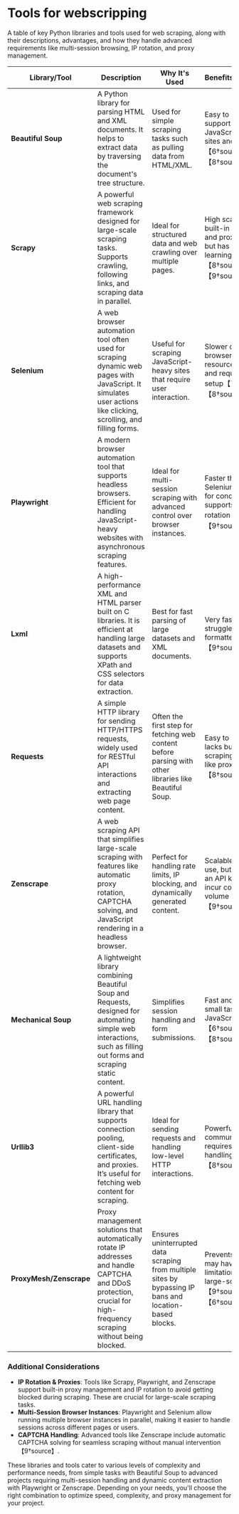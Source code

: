# Tools for webscripping

A table of key Python libraries and tools used for web scraping, along with
their descriptions, advantages, and how they handle advanced requirements like
multi-session browsing, IP rotation, and proxy management.

| **Library/Tool**        | **Description**                                                                                                                                                       | **Why It's Used**                                                                                       | **Benefits/Drawbacks**                                                                                              |
| ----------------------- | --------------------------------------------------------------------------------------------------------------------------------------------------------------------- | ------------------------------------------------------------------------------------------------------- | ------------------------------------------------------------------------------------------------------------------- |
| **Beautiful Soup**      | A Python library for parsing HTML and XML documents. It helps to extract data by traversing the document's tree structure.                                            | Used for simple scraping tasks such as pulling data from HTML/XML.                                      | Easy to use but lacks support for JavaScript-heavy sites and proxies【6†source】【8†source】.                       |
| **Scrapy**              | A powerful web scraping framework designed for large-scale scraping tasks. Supports crawling, following links, and scraping data in parallel.                         | Ideal for structured data and web crawling over multiple pages.                                         | High scalability, built-in IP rotation and proxy support, but has a steeper learning curve【8†source】【9†source】. |
| **Selenium**            | A web browser automation tool often used for scraping dynamic web pages with JavaScript. It simulates user actions like clicking, scrolling, and filling forms.       | Useful for scraping JavaScript-heavy sites that require user interaction.                               | Slower due to browser automation, resource-intensive, and requires extra setup【7†source】【8†source】.             |
| **Playwright**          | A modern browser automation tool that supports headless browsers. Efficient for handling JavaScript-heavy websites with asynchronous scraping features.               | Ideal for multi-session scraping with advanced control over browser instances.                          | Faster than Selenium, better API for concurrency, and supports proxy rotation【7†source】【9†source】.              |
| **Lxml**                | A high-performance XML and HTML parser built on C libraries. It is efficient at handling large datasets and supports XPath and CSS selectors for data extraction.     | Best for fast parsing of large datasets and XML documents.                                              | Very fast but can struggle with poorly formatted HTML【9†source】.                                                  |
| **Requests**            | A simple HTTP library for sending HTTP/HTTPS requests, widely used for RESTful API interactions and extracting web page content.                                      | Often the first step for fetching web content before parsing with other libraries like Beautiful Soup.  | Easy to use, but lacks built-in scraping features like proxy rotation【8†source】.                                  |
| **Zenscrape**           | A web scraping API that simplifies large-scale scraping with features like automatic proxy rotation, CAPTCHA solving, and JavaScript rendering in a headless browser. | Perfect for handling rate limits, IP blocking, and dynamically generated content.                       | Scalable and easy to use, but it requires an API key and might incur costs for high-volume scraping【9†source】.    |
| **Mechanical Soup**     | A lightweight library combining Beautiful Soup and Requests, designed for automating simple web interactions, such as filling out forms and scraping static content.  | Simplifies session handling and form submissions.                                                       | Fast and simple for small tasks but lacks JavaScript support【6†source】【8†source】.                               |
| **Urllib3**             | A powerful URL handling library that supports connection pooling, client-side certificates, and proxies. It’s useful for fetching web content for scraping.           | Ideal for sending requests and handling low-level HTTP interactions.                                    | Powerful for network communication, but requires manual handling of proxies【8†source】.                            |
| **ProxyMesh/Zenscrape** | Proxy management solutions that automatically rotate IP addresses and handle CAPTCHA and DDoS protection, crucial for high-frequency scraping without being blocked.  | Ensures uninterrupted data scraping from multiple sites by bypassing IP bans and location-based blocks. | Prevents blocks but may have usage limitations or cost for large-scale use【9†source】【6†source】.                 |

### Additional Considerations

- **IP Rotation & Proxies**: Tools like Scrapy, Playwright, and Zenscrape
  support built-in proxy management and IP rotation to avoid getting blocked
  during scraping. These are crucial for large-scale scraping tasks.
- **Multi-Session Browser Instances**: Playwright and Selenium allow running
  multiple browser instances in parallel, making it easier to handle sessions
  across different pages or users.
- **CAPTCHA Handling**: Advanced tools like Zenscrape include automatic CAPTCHA
  solving for seamless scraping without manual intervention【9†source】.

These libraries and tools cater to various levels of complexity and performance
needs, from simple tasks with Beautiful Soup to advanced projects requiring
multi-session handling and dynamic content extraction with Playwright or
Zenscrape. Depending on your needs, you'll choose the right combination to
optimize speed, complexity, and proxy management for your project.
